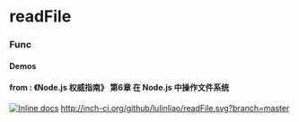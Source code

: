 # readFile
### Func
#### Demos
#### from : 《Node.js 权威指南》 第6章 在 Node.js 中操作文件系统
[![Inline docs](http://inch-ci.org/github/lulinliao/readFile.svg?branch=master)](http://inch-ci.org/github/lulinliao/readFile)
http://inch-ci.org/github/lulinliao/readFile.svg?branch=master
